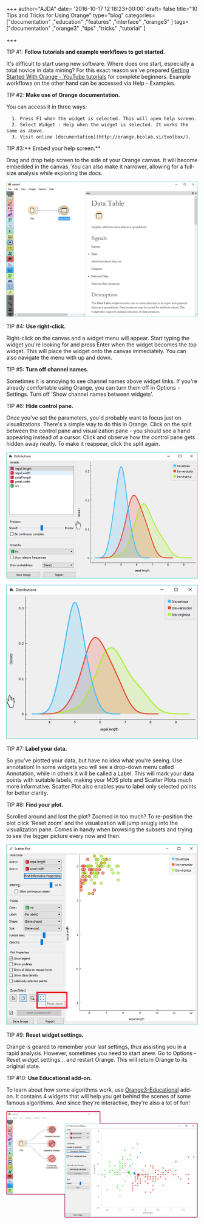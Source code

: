 +++
author="AJDA"
date= '2016-10-17 12:18:23+00:00'
draft= false
title="10 Tips and Tricks for Using Orange"
type="blog"
categories=["documentation" ,"education" ,"features" ,"interface" ,"orange3" ]
tags=["documentation" ,"orange3" ,"tips" ,"tricks" ,"tutorial" ]

+++

TIP #1: **Follow tutorials and example workflows to get started.**

It's difficult to start using new software. Where does one start, especially a total novice in data mining? For this exact reason we've prepared [Getting Started With Orange - YouTube tutorials](https://www.youtube.com/playlist?list=PLmNPvQr9Tf-ZSDLwOzxpvY-HrE0yv-8Fy) for complete beginners. Example workflows on the other hand can be accessed via Help - Examples.



TIP #2: **Make use of Orange documentation.**

You can access it in three ways:



 	  1. Press F1 when the widget is selected. This will open help screen.
 	  2. Select Widget - Help when the widget is selected. It works the same as above.
 	  3. Visit online [documentation](http://orange.biolab.si/toolbox/).



TIP #3:** Embed your help screen.**

Drag and drop help screen to the side of your Orange canvas. It will become embedded in the canvas. You can also make it narrower, allowing for a full-size analysis while exploring the docs.

[![](/images/2016/10/Embed-Help.png)
](http://blog.biolab.si/2016/10/17/tips-for-using-orange/embed-help/)



TIP #4: **Use right-click.**

Right-click on the canvas and a widget menu will appear. Start typing the widget you're looking for and press Enter when the widget becomes the top widget. This will place the widget onto the canvas immediately. You can also navigate the menu with up and down.



TIP #5: **Turn off channel names.**

Sometimes it is annoying to see channel names above widget links. If you're already comfortable using Orange, you can turn them off in Options - Settings. Turn off 'Show channel names between widgets'.



TIP #6: **Hide control pane.**

Once you've set the parameters, you'd probably want to focus just on visualizations. There's a simple way to do this in Orange. Click on the split between the control pane and visualization pane - you should see a hand appearing instead of a cursor. Click and observe how the control pane gets hidden away neatly. To make it reappear, click the split again.

[![](/images/2016/10/Panel1.jpg)
](http://blog.biolab.si/2016/10/17/tips-for-using-orange/panel1/)

[![](/images/2016/10/Panel2.jpg)
](http://blog.biolab.si/2016/10/17/tips-for-using-orange/panel2/)



TIP #7: **Label your data.**

So you've plotted your data, but have no idea what you're seeing. Use annotation! In some widgets you will see a drop-down menu called Annotation, while in others it will be called a Label. This will mark your data points with suitable labels, making your MDS plots and Scatter Plots much more informative. Scatter Plot also enables you to label only selected points for better clarity.



TIP #8: **Find your plot.**

Scrolled around and lost the plot? Zoomed in too much? To re-position the plot click 'Reset zoom' and the visualization will jump snugly into the visualization pane. Comes in handy when browsing the subsets and trying to see the bigger picture every now and then.

[![](/images/2016/10/zoom-pan-1.png)
](http://blog.biolab.si/2016/10/17/tips-for-using-orange/zoom-pan-2/)





TIP #9: **Reset widget settings.**

Orange is geared to remember your last settings, thus assisting you in a rapid analysis. However, sometimes you need to start anew. Go to Options - Reset widget settings... and restart Orange. This will return Orange to its original state.



TIP #10: **Use Educational add-on.**

To learn about how some algorithms work, use [Orange3-Educational](https://github.com/biolab/orange3-educational) add-on. It contains 4 widgets that will help you get behind the scenes of some famous algorithms. And since they're interactive, they're also a lot of fun!

[![](/images/2016/10/educational.png)
](http://blog.biolab.si/2016/10/17/tips-for-using-orange/educational/)








